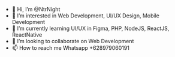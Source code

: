 - 👋 Hi, I’m @NtrNight
- 👀 I’m interested in Web Development, UI/UX Design, Mobile Development
- 🌱 I’m currently learning UI/UX in Figma, PHP, NodeJS, ReactJS, ReactNative
- 💞️ I’m looking to collaborate on Web Development
- 📫 How to reach me Whatsapp +628979060191

<!---
NtrNight/NtrNight is a ✨ special ✨ repository because its `README.md` (this file) appears on your GitHub profile.
You can click the Preview link to take a look at your changes.
--->
